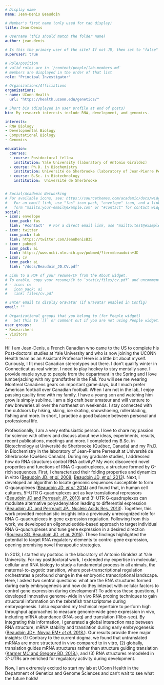 ```yaml
---
# Display name
name: Jean-Denis Beaudoin

# Member's first name (only used for tab display)
title: Jean-Denis

# Username (this should match the folder name)
author: jean-denis

# Is this the primary user of the site? If not JD, then set to "false"
superuser: true

# Role/position
# valid roles are in `/content/people/lab-members.md`
# members are displayed in the order of that list
role: "Principal Investigator"

# Organizations/Affiliations
organizations:
- name: UConn Health
  url: "https://health.uconn.edu/genetics/"

# Short bio (displayed in user profile at end of posts)
bio: My research interests include RNA, development, and genomics.

interests:
- RNA Biology
- Developmental Biology
- Computational Biology
- Genomics

education:
  courses:
  - course: Postdoctoral fellow
    institution: Yale University (laboratory of Antonio Giraldez)
  - course: Ph.D. in Biochemistry
    institution: Université de Sherbrooke (laboratory of Jean-Pierre Perreault)
  - course: B.Sc. in Biotechnology
    institution:  Université de Sherbrooke


# Social/Academic Networking
# For available icons, see: https://sourcethemes.com/academic/docs/widgets/#icons
#   For an email link, use "fas" icon pack, "envelope" icon, and a link in the
#   form "mailto:your-email@example.com" or "#contact" for contact widget.
social:
- icon: envelope
  icon_pack: fas
  link: '#contact'  # For a direct email link, use "mailto:test@example.org".
- icon: twitter
  icon_pack: fab
  link: https://twitter.com/JeanDenisB35
- icon: pubmed
  icon_pack: ai
  link: https://www.ncbi.nlm.nih.gov/pubmed/?term=beaudoin+JD
- icon: cv
  icon_pack: ai
  link: "/docs/Beaudoin_JD.CV.pdf"

# Link to a PDF of your resume/CV from the About widget.
# To enable, copy your resume/CV to `static/files/cv.pdf` and uncomment the lines below.  
# - icon: cv
#   icon_pack: ai
#   link: files/cv.pdf

# Enter email to display Gravatar (if Gravatar enabled in Config)
email: ""

# Organizational groups that you belong to (for People widget)
#   Set this to `[]` or comment out if you are not using People widget.  
user_groups:
- Researchers
- Visitors
---
```


Hi! I am Jean-Denis, a French Canadian who came to the US to complete his Post-doctoral studies at Yale University and who is now joining the UCONN Health team as an Assistant Professor! Here is a little bit about myself. Curiously, I fit most Canadian stereotypes out there. I don’t qualify winter in Connecticut as real winter. I need to play hockey to stay mentally sane. I provide maple syrup to people from the department in the Spring and I love lumberjacking with my grandfather in the Fall. You will see me wearing Montreal Canadiens gears on important game days, but I much prefer American football over Canadian football. When I am not in the lab, I enjoy passing quality time with my family. I have a young son and watching him grow is simply sublime. I am a big craft beer amateur and will venture to new breweries all over the northeast on weekends. I stay connected with the outdoors by hiking, skiing, ice skating, snowshoeing, rollerblading, fishing and more. In short, I practice a good balance between personal and professional life.

Professionally, I am a very enthusiastic person. I love to share my passion for science with others and discuss about new ideas, experiments, results, recent publications, meetings and more. I completed my B.Sc. in Biotechnology at Université de Sherbrooke (Québec, Canada) and my Ph.D. in Biochemistry in the laboratory of Jean-Pierre Perreault at Université de Sherbrooke (Québec Canada). During my graduate studies, I addressed how do RNA structures control RNA activity? My work discovered novel properties and functions of RNA G-quadruplexes, a structure formed by G-rich sequences. First, I characterized their folding properties and dynamics in vitro ([Beaudoin JD, *et al.* 2008](https://www.ncbi.nlm.nih.gov/pubmed/18456841); [Beaudoin JD, *et al.* 2013](ttps://www.ncbi.nlm.nih.gov/pubmed/23500045)). Next, I developed an algorithm to locate genomic sequences susceptible to form G-quaruplexes ([Beaudoin JD,  *et al.* 2014](https://www.ncbi.nlm.nih.gov/pubmed/24121682)) and found that, in human cell cultures, 5’-UTR G-quadruplexes act as key translational repressors ([Beaudoin JD and Perreault JP, 2010](https://www.ncbi.nlm.nih.gov/pubmed/20571090)) and 3’-UTR G-quadruplexes can modulate alternative polyadenylation leading to differential expression ([Beaudoin JD. and Perreault JP., Nucleic Acids Res. 2013](https://www.ncbi.nlm.nih.gov/pubmed/23609544)). Together, this work provided mechanistic insights into a previously unrecognized role for RNA G-quadruplexes in gene expression regulation. Following from this work, we developed an oligonucleotide-based approach to target individual RNA G-quadruplexes and tune gene expression in a desired direction ([Rouleau SG, Beaudoin JD, *et al.* 2015](https://www.ncbi.nlm.nih.gov/pubmed/25510493)). These findings highlighted the potential to target RNA regulatory elements to control gene expression, opening promising novel therapeutic strategies.

In 2013, I started my postdoc in the laboratory of Antonio Giraldez at Yale University. For my postdoctoral work, I extended my expertise in molecular, cellular and RNA biology to study a fundamental process in all animals, the maternal-to-zygotic transition, where post-transcriptional regulation orchestrates a profound change in the embryonic transcriptional landscape. Here, I asked two central questions: what are the RNA structures formed during early embryogenesis and how do they interact with cellular factors to control gene expression during development? To address these questions, I developed innovative genome-wide in vivo RNA probing techniques to gain structural information on the zebrafish transcriptome during embryogenesis. I also expanded my technical repertoire to perform high throughput approaches to measure genome-wide gene expression in vivo, including mRNA abundance (RNA-seq) and translation (Ribo-seq). By integrating this information, I generated a global interaction map between RNA structure, mRNA stability and translation during early embryogenesis ([Beaudoin JD\*, Novoa EM\* *et al.* 2018.](https://www.ncbi.nlm.nih.gov/pubmed/30061596)). Our results provide three major insights: (1) Contrary to the current dogma, we found that untranslated mRNAs are more structured in vivo compared to in vitro, (2) globally, translation guides mRNA structures rather than structure guiding translation ([Karmer MC and Gregory BD, 2018.](https://www.ncbi.nlm.nih.gov/pubmed/30061597)), and (3) RNA structures remodeled in 3’-UTRs are enriched for regulatory activity during development.

Now, I am extremely excited to start my lab at UConn Health in the Department of Genetics and Genome Sciences and can’t wait to see what the future holds!
